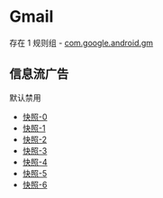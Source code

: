 # Gmail

存在 1 规则组 - [com.google.android.gm](/src/apps/com.google.android.gm.ts)

## 信息流广告

默认禁用

- [快照-0](https://i.gkd.li/i/13255698)
- [快照-1](https://i.gkd.li/i/13255698)
- [快照-2](https://i.gkd.li/i/13255700)
- [快照-3](https://i.gkd.li/i/13724271)
- [快照-4](https://i.gkd.li/i/13255701)
- [快照-5](https://i.gkd.li/i/13724287)
- [快照-6](https://i.gkd.li/i/13263279)
